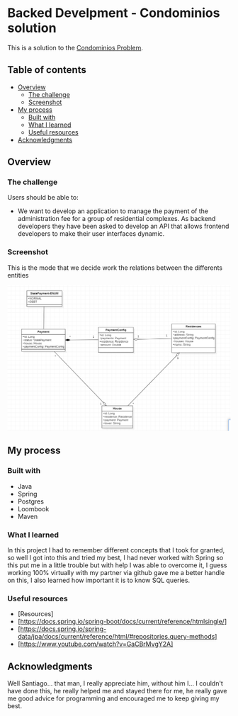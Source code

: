 # Backed Develpment - Condominios solution

This is a solution to the [Condominios Problem](https://docs.google.com/document/d/1zzsqkPDKyzaKPqOvgg547dblRVscUKK2/edit?usp=sharing&ouid=113672175879405012923&rtpof=true&sd=true).

## Table of contents

- [Overview](#overview)
  - [The challenge](#the-challenge)
  - [Screenshot](#screenshot)
- [My process](#my-process)
  - [Built with](#built-with)
  - [What I learned](#what-i-learned)
  - [Useful resources](#useful-resources)
- [Acknowledgments](#acknowledgments)


## Overview

### The challenge

Users should be able to:

- We want to develop an application to manage the payment of the administration fee for a group of residential complexes. As backend developers they have been asked to develop an API that allows frontend developers to make their user interfaces dynamic.

### Screenshot
This is the mode that we decide work the relations between the differents entities

![](./Screenshot/relations.png)

## My process

### Built with

- Java
- Spring
- Postgres
- Loombook
- Maven


### What I learned

In this project I had to remember different concepts that I took for granted, so well I got into this and tried my best, I had never worked with Spring so this put me in a little trouble but with help I was able to overcome it, I guess working 100% virtually with my partner via github gave me a better handle on this, I also learned how important it is to know SQL queries.

### Useful resources

- [Resources]
- [https://docs.spring.io/spring-boot/docs/current/reference/htmlsingle/]
- [https://docs.spring.io/spring-data/jpa/docs/current/reference/html/#repositories.query-methods]
- [https://www.youtube.com/watch?v=GaCBrMvgY2A]

## Acknowledgments

Well Santiago... that man, I really appreciate him, without him I... I couldn't have done this, he really helped me and stayed there for me, he really gave me good advice for programming and encouraged me to keep giving my best.


